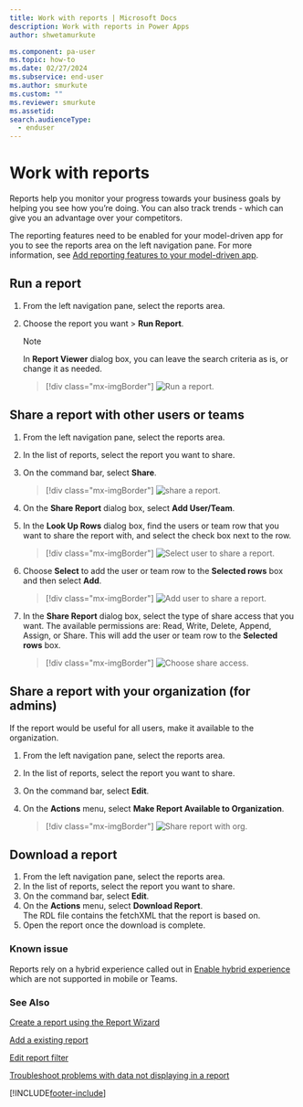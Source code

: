 ```yaml
---
title: Work with reports | Microsoft Docs
description: Work with reports in Power Apps
author: shwetamurkute

ms.component: pa-user
ms.topic: how-to
ms.date: 02/27/2024
ms.subservice: end-user
ms.author: smurkute
ms.custom: ""
ms.reviewer: smurkute
ms.assetid: 
search.audienceType: 
  - enduser
---
```

# Work with reports

Reports help you monitor your progress towards your business goals by helping you see how you’re doing. You can also track trends - which can give you an advantage over your competitors.  

The reporting features need to be enabled for your model-driven app for you to see the reports area on the left navigation pane. For more information, see [Add reporting features to your model-driven app](../maker/model-driven-apps/add-reporting-to-app.md).

  
## Run a report  
  
1. From the left navigation pane, select the reports area. 
2. Choose the report you want > **Run Report**.  
  
   > [!NOTE]
   >  In **Report Viewer** dialog box, you can leave the search criteria as is, or change it as needed.  
   
   > [!div class="mx-imgBorder"]
   > ![Run a report.](media/report-run.png "Run a report")
 
  
## Share a report with other users or teams    

1. From the left navigation pane, select the reports area.  
2. In the list of reports, select the report you want to share.  
3. On the command bar, select **Share**.

   > [!div class="mx-imgBorder"]
   > ![share a report.](media/report-share.png "share a report")
  
4. On the **Share Report** dialog box, select **Add User/Team**.    
5. In the **Look Up Rows** dialog box, find the users or team row that you want to share the report with, and select the check box next to the row.

   > [!div class="mx-imgBorder"]
   > ![Select user to share a report.](media/report-share1.png "Select a user to share report")

6. Choose **Select** to add the user or team row to the **Selected rows** box and then select **Add**.

   > [!div class="mx-imgBorder"]
   > ![Add user to share a report.](media/report-share2.png "Add user to share report")
  
7. In the **Share Report** dialog box, select the type of share access that you want. The available permissions are: Read, Write, Delete, Append, Assign, or Share. This will add the user or team row to the **Selected rows** box.

   > [!div class="mx-imgBorder"]
   > ![Choose share access.](media/report-share3.png "Choose share access")
  

## Share a report with your organization (for admins)
 If the report would be useful for all users, make it available to the organization.  

1. From the left navigation pane, select the reports area.  
2. In the list of reports, select the report you want to share.  
3. On the command bar, select **Edit**.  
4. On the **Actions** menu, select **Make Report Available to Organization**.  
  
   > [!div class="mx-imgBorder"]
   > ![Share report with org.](media/report-share4.png "Share report with org")

## Download a report

1. From the left navigation pane, select the reports area. 
2. In the list of reports, select the report you want to share.  
3. On the command bar, select **Edit**.  
4. On the **Actions** menu, select **Download Report**.  
The RDL file contains the fetchXML that the report is based on.
5. Open the report once the download is complete.

### Known issue

Reports rely on a hybrid experience called out in [Enable hybrid experience](/power-platform/admin/enable-hybrid-experience) which are not supported in mobile or Teams.

### See Also

[Create a report using the Report Wizard](create-report-with-wizard.md)

[Add a existing report](add-existing-report.md)

[Edit report filter](edit-report-filter.md)

[ Troubleshoot problems with data not displaying in a report ](troubleshoot-reports.md)




[!INCLUDE[footer-include](../includes/footer-banner.md)]
